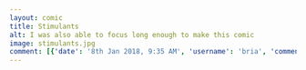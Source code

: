 ```yaml
---
layout: comic
title: Stimulants
alt: I was also able to focus long enough to make this comic
image: stimulants.jpg
comment: [{'date': '8th Jan 2018, 9:35 AM', 'username': 'bria', 'comment': 'This was supposed to go up last week but I messed up!'}]
---
```

